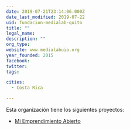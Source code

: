 ```yaml
---
date: 2019-07-21T23:14:06.000Z
date_last_modified: 2019-07-22
uid: fundacion-medialab-quito
title: ""
legal_name: 
description: ""
org_type: 
website: www.medialabuio.org
year_founded: 2015
facebook: 
twitter: 
tags:

cities: 
  - Costa Rica

---
```


Esta organización tiene los siguientes proyectos:

- [Mi Emprendimiento Abierto](/i/mi-emprendimiento-abierto.html)
